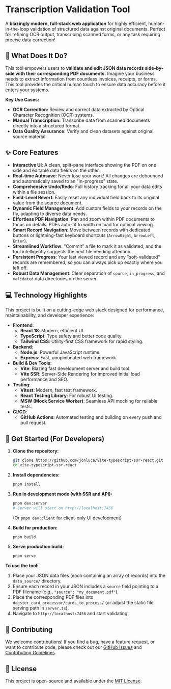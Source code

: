 # Transcription Validation Tool

<!-- [![Node CI](https://github.com/jonluca/vite-typescript-ssr-react/actions/workflows/nodejs.yml/badge.svg)](https://github.com/jonluca/vite-typescript-ssr-react/actions/workflows/nodejs.yml) -->

A **blazingly modern, full-stack web application** for highly efficient, human-in-the-loop validation of structured data against original documents. Perfect for refining OCR output, transcribing scanned forms, or any task requiring precise data correction!

<!-- ![video](video.gif)
*(Above: A quick demo showing the intuitive UI in action!)* -->

## 🚀 What Does It Do?

This tool empowers users to **validate and edit JSON data records side-by-side with their corresponding PDF documents.** Imagine your business needs to extract information from countless invoices, receipts, or forms. This tool provides the critical human touch to ensure data accuracy before it enters your systems.

**Key Use Cases:**

- **OCR Correction:** Review and correct data extracted by Optical Character Recognition (OCR) systems.
- **Manual Transcription:** Transcribe data from scanned documents directly into a structured format.
- **Data Quality Assurance:** Verify and clean datasets against original source material.

## ✨ Core Features

- **Interactive UI**: A clean, split-pane interface showing the PDF on one side and editable data fields on the other.
- **Real-time Autosave**: Never lose your work! All changes are debounced and automatically saved to an "in-progress" state.
- **Comprehensive Undo/Redo**: Full history tracking for all your data edits within a file session.
- **Field-Level Revert**: Easily reset any individual field back to its original value from the source document.
- **Dynamic Field Management**: Add custom fields to your records on the fly, adapting to diverse data needs.
- **Effortless PDF Navigation**: Pan and zoom within PDF documents to focus on details. PDFs auto-fit to width on load for optimal viewing.
- **Smart Record Navigation**: Move between records with dedicated buttons or lightning-fast keyboard shortcuts (`ArrowRight`, `ArrowLeft`, `Enter`).
- **Streamlined Workflow**: "Commit" a file to mark it as validated, and the tool intelligently suggests the next file needing attention.
- **Persistent Progress**: Your last viewed record and any "soft-validated" records are remembered, so you can always pick up exactly where you left off.
- **Robust Data Management**: Clear separation of `source`, `in_progress`, and `validated` data directories on the server.

## 💻 Technology Highlights

This project is built on a cutting-edge web stack designed for performance, maintainability, and developer experience:

- **Frontend**:
  - **React 18**: Modern, efficient UI.
  - **TypeScript**: Type safety and better code quality.
  - **Tailwind CSS**: Utility-first CSS framework for rapid styling.
- **Backend**:
  - **Node.js**: Powerful JavaScript runtime.
  - **Express**: Fast, unopinionated web framework.
- **Build & Dev Tools**:
  - **Vite**: Blazing fast development server and build tool.
  - **Vite SSR**: Server-Side Rendering for improved initial load performance and SEO.
- **Testing**:
  - **Vitest**: Modern, fast test framework.
  - **React Testing Library**: For robust UI testing.
  - **MSW (Mock Service Worker)**: Seamless API mocking for reliable tests.
- **CI/CD**:
  - **GitHub Actions**: Automated testing and building on every push and pull request.

## 🚀 Get Started (For Developers)

1. **Clone the repository:**

   ```bash
   git clone https://github.com/jonluca/vite-typescript-ssr-react.git
   cd vite-typescript-ssr-react
   ```

2. **Install dependencies:**

   ```bash
   pnpm install
   ```

3. **Run in development mode (with SSR and API):**

   ```bash
   pnpm dev:server
   # Server will start on http://localhost:7456
   ```

   (Or `pnpm dev:client` for client-only UI development)

4. **Build for production:**

   ```bash
   pnpm build
   ```

5. **Serve production build:**

   ```bash
   pnpm serve
   ```

**To use the tool:**

1. Place your JSON data files (each containing an array of records) into the `data_source/` directory.
2. Ensure each record in your JSON includes a `source` field pointing to a PDF filename (e.g., `"source": "my_document.pdf"`).
3. Place the corresponding PDF files into `dagster_card_processor/cards_to_process/` (or adjust the static file serving path in `server.ts`).
4. Navigate to `http://localhost:7456` and start validating!

## 🤝 Contributing

We welcome contributions! If you find a bug, have a feature request, or want to contribute code, please check out our [GitHub Issues](https://github.com/jonluca/vite-typescript-ssr-react/issues) and [Contributing Guidelines](https://github.com/jonluca/vite-typescript-ssr-react/blob/main/CONTRIBUTING.md).

## 📜 License

This project is open-source and available under the [MIT License](https://github.com/jonluca/vite-typescript-ssr-react/blob/main/LICENSE).
